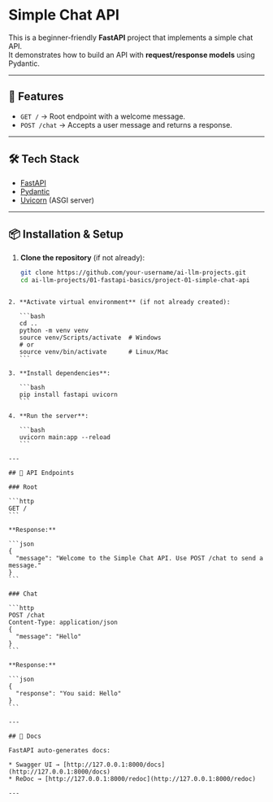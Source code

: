 


# Simple Chat API

This is a beginner-friendly **FastAPI** project that implements a simple chat API.  
It demonstrates how to build an API with **request/response models** using Pydantic.

---

## 🚀 Features
- `GET /` → Root endpoint with a welcome message.
- `POST /chat` → Accepts a user message and returns a response.

---

## 🛠️ Tech Stack
- [FastAPI](https://fastapi.tiangolo.com/)
- [Pydantic](https://pydantic-docs.helpmanual.io/)
- [Uvicorn](https://www.uvicorn.org/) (ASGI server)

---

## 📦 Installation & Setup

1. **Clone the repository** (if not already):
   ```bash
   git clone https://github.com/your-username/ai-llm-projects.git
   cd ai-llm-projects/01-fastapi-basics/project-01-simple-chat-api
````

2. **Activate virtual environment** (if not already created):

   ```bash
   cd ..
   python -m venv venv
   source venv/Scripts/activate  # Windows
   # or
   source venv/bin/activate      # Linux/Mac
   ```

3. **Install dependencies**:

   ```bash
   pip install fastapi uvicorn
   ```

4. **Run the server**:

   ```bash
   uvicorn main:app --reload
   ```

---

## 🔗 API Endpoints

### Root

```http
GET /
```

**Response:**

```json
{
  "message": "Welcome to the Simple Chat API. Use POST /chat to send a message."
}
```

### Chat

```http
POST /chat
Content-Type: application/json
{
  "message": "Hello"
}
```

**Response:**

```json
{
  "response": "You said: Hello"
}
```

---

## 📖 Docs

FastAPI auto-generates docs:

* Swagger UI → [http://127.0.0.1:8000/docs](http://127.0.0.1:8000/docs)
* ReDoc → [http://127.0.0.1:8000/redoc](http://127.0.0.1:8000/redoc)

---
